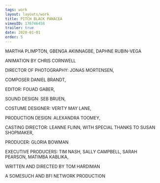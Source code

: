 ```yaml
---
tags: work
layout: layouts/work
title: PITCH BLACK PANACEA
vimeoID: 176746458
trailer: true
date: 2020-01-01
order: 5
---
```


MARTHA PLIMPTON, GBENGA AKINNAGBE, DAPHNE RUBIN-VEGA

ANIMATION BY CHRIS CORNWELL

DIRECTOR OF PHOTOGRAPHY: JONAS MORTENSEN,

COMPOSER DANIEL BRANDT,

EDITOR: FOUAD GABER,

SOUND DESIGN: SEB BRUEN,

COSTUME DESIGNER: VERITY MAY LANE,

PRODUCTION DESIGN: ALEXANDRA TOOMEY,

CASTING DIRECTOR: LEANNE FLINN, WITH SPECIAL THANKS TO SUSAN SHOPMAKER,

PRODUCER: GLORIA BOWMAN

EXECUTIVE PRODUCERS: TIM NASH, SALLY CAMPBELL, SARAH PEARSON, MATIMBA KABLIKA,

WRITTEN AND DIRECTED BY TOM HARDIMAN

A SOMESUCH AND BFI NETWORK PRODUCTION
